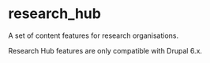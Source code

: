 research_hub
============

A set of content features for research organisations.

Research Hub features are only compatible with Drupal 6.x.
